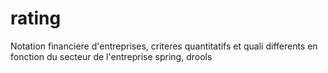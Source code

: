 rating
======

Notation financiere d'entreprises, criteres quantitatifs et quali differents en fonction du secteur de l'entreprise
spring, drools
